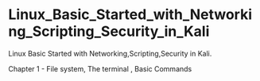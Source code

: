 # Linux_Basic_Started_with_Networking_Scripting_Security_in_Kali
Linux Basic Started with Networking,Scripting,Security in Kali.

Chapter 1 - File system, The terminal , Basic Commands 
